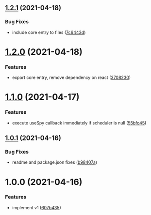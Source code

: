 ## [1.2.1](https://github.com/dmitrysteblyuk/use-spy/compare/v1.2.0...v1.2.1) (2021-04-18)


### Bug Fixes

* include core entry to files ([7c6443d](https://github.com/dmitrysteblyuk/use-spy/commit/7c6443dcf4b3558e03967335fe4f1b5b8a207ae5))

# [1.2.0](https://github.com/dmitrysteblyuk/use-spy/compare/v1.1.0...v1.2.0) (2021-04-18)


### Features

* export core entry, remove dependency on react ([3708230](https://github.com/dmitrysteblyuk/use-spy/commit/37082300a54165ec8a5d1f4b824bf883e0e26795))

# [1.1.0](https://github.com/dmitrysteblyuk/use-spy/compare/v1.0.1...v1.1.0) (2021-04-17)


### Features

* execute useSpy callback immediately if scheduler is null ([55bfc45](https://github.com/dmitrysteblyuk/use-spy/commit/55bfc45ab75ee555f88a4eae591fcf820aeb99ad))

## [1.0.1](https://github.com/dmitrysteblyuk/use-spy/compare/v1.0.0...v1.0.1) (2021-04-16)


### Bug Fixes

* readme and package.json fixes ([b98407a](https://github.com/dmitrysteblyuk/use-spy/commit/b98407ac4b996e374e3429fa273f7907bd461034))

# 1.0.0 (2021-04-16)


### Features

* implement v1 ([607b435](https://github.com/dmitrysteblyuk/use-spy/commit/607b435c2cddcb7f89a0ca64fc2450d7191302c1))
